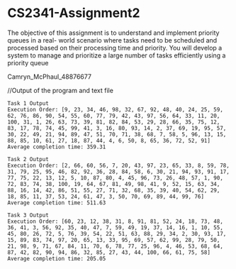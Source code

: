 # CS2341-Assignment2

The objective of this assignment is to understand and implement priority queues in a real-
world scenario where tasks need to be scheduled and processed based on their
processing time and priority. You will develop a system to manage and prioritize a large
number of tasks efficiently using a priority queue

Camryn_McPhaul_48876677

//Output of the program and text file

```
Task 1 Output
Execution Order: [9, 23, 34, 46, 98, 32, 67, 92, 48, 40, 24, 25, 59, 62, 76, 86, 90, 54, 55, 60, 77, 79, 42, 43, 97, 56, 64, 33, 11, 20, 100, 31, 1, 26, 63, 73, 39, 81, 82, 84, 53, 29, 28, 66, 35, 75, 12, 83, 17, 78, 74, 45, 99, 41, 3, 16, 80, 93, 14, 2, 37, 69, 19, 95, 57, 30, 22, 49, 21, 94, 89, 47, 51, 70, 71, 38, 68, 7, 58, 5, 96, 13, 15, 88, 85, 10, 61, 27, 18, 87, 44, 4, 6, 50, 8, 65, 36, 72, 52, 91]
Average completion time: 359.31

Task 2 Output
Execution Order: [2, 66, 60, 56, 7, 20, 43, 97, 23, 65, 33, 8, 59, 78, 31, 79, 25, 95, 46, 82, 92, 36, 28, 84, 58, 6, 30, 21, 94, 93, 91, 17, 77, 75, 22, 13, 12, 5, 10, 87, 80, 4, 45, 96, 73, 26, 48, 57, 1, 90, 72, 83, 74, 38, 100, 19, 64, 67, 81, 49, 98, 41, 9, 52, 15, 63, 34, 88, 16, 14, 42, 86, 51, 55, 27, 71, 32, 68, 35, 39, 40, 54, 62, 29, 18, 85, 11, 37, 53, 24, 61, 47, 3, 50, 70, 69, 89, 44, 99, 76]
Average completion time: 511.63

Task 3 Output
Execution Order: [60, 23, 12, 38, 31, 8, 91, 81, 52, 24, 18, 73, 48, 36, 41, 3, 56, 92, 35, 40, 47, 7, 59, 49, 19, 37, 14, 16, 1, 10, 55, 45, 80, 26, 72, 5, 76, 39, 54, 22, 51, 63, 88, 29, 34, 2, 30, 93, 17, 15, 89, 83, 74, 97, 20, 65, 13, 33, 95, 69, 57, 62, 99, 28, 79, 50, 21, 98, 9, 71, 67, 84, 11, 70, 6, 78, 77, 25, 96, 4, 46, 53, 68, 64, 87, 42, 82, 90, 94, 86, 32, 85, 27, 43, 44, 100, 66, 61, 75, 58]
Average completion time: 205.05

```

